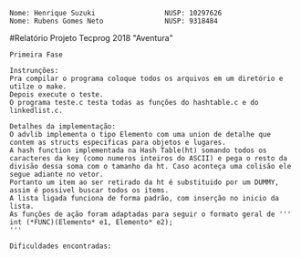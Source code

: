 	Nome: Henrique Suzuki                 NUSP: 10297626
	Nome: Rubens Gomes Neto               NUSP: 9318484

#Relatório Projeto Tecprog 2018 "Aventura"

	Primeira Fase

	Instrunções:
	Pra compilar o programa coloque todos os arquivos em um diretório e utilze o make.
	Depois execute o teste.
	O programa teste.c testa todas as funções do hashtable.c e do linkedlist.c.

	Detalhes da implementação:
	O advlib implementa o tipo Elemento com uma union de detalhe que contem as structs especificas para objetos e lugares.
	A hash function implementada na Hash Table(ht) somando todos os caracteres da key (como numeros inteiros do ASCII) e pega o resto da divisão dessa soma com o tamanho da ht. Caso aconteça uma colisão ele segue adiante no vetor.
	Portanto um item ao ser retirado da ht é substituido por um DUMMY, assim é possivel buscar todos os items.
	A lista ligada funciona de forma padrão, com inserção no inicio da lista.
	As funções de ação foram adaptadas para seguir o formato geral de '''
	int (*FUNC)(Elemento* e1, Elemento* e2);
	'''

	Dificuldades encontradas:
